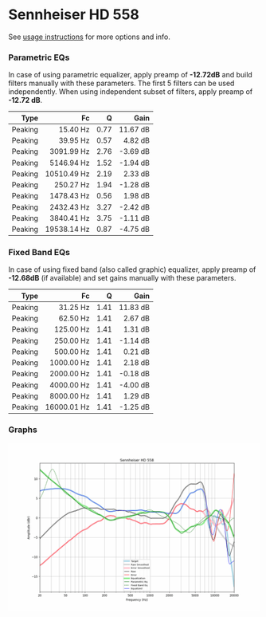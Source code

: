# Sennheiser HD 558
See [usage instructions](https://github.com/jaakkopasanen/AutoEq#usage) for more options and info.

### Parametric EQs
In case of using parametric equalizer, apply preamp of **-12.72dB** and build filters manually
with these parameters. The first 5 filters can be used independently.
When using independent subset of filters, apply preamp of **-12.72 dB**.

| Type    | Fc          |    Q | Gain     |
|--------:|------------:|-----:|---------:|
| Peaking | 15.40 Hz    | 0.77 | 11.67 dB |
| Peaking | 39.95 Hz    | 0.57 | 4.82 dB  |
| Peaking | 3091.99 Hz  | 2.76 | -3.69 dB |
| Peaking | 5146.94 Hz  | 1.52 | -1.94 dB |
| Peaking | 10510.49 Hz | 2.19 | 2.33 dB  |
| Peaking | 250.27 Hz   | 1.94 | -1.28 dB |
| Peaking | 1478.43 Hz  | 0.56 | 1.98 dB  |
| Peaking | 2432.43 Hz  | 3.27 | -2.42 dB |
| Peaking | 3840.41 Hz  | 3.75 | -1.11 dB |
| Peaking | 19538.14 Hz | 0.87 | -4.75 dB |

### Fixed Band EQs
In case of using fixed band (also called graphic) equalizer, apply preamp of **-12.68dB**
(if available) and set gains manually with these parameters.

| Type    | Fc          |    Q | Gain     |
|--------:|------------:|-----:|---------:|
| Peaking | 31.25 Hz    | 1.41 | 11.83 dB |
| Peaking | 62.50 Hz    | 1.41 | 2.67 dB  |
| Peaking | 125.00 Hz   | 1.41 | 1.31 dB  |
| Peaking | 250.00 Hz   | 1.41 | -1.14 dB |
| Peaking | 500.00 Hz   | 1.41 | 0.21 dB  |
| Peaking | 1000.00 Hz  | 1.41 | 2.18 dB  |
| Peaking | 2000.00 Hz  | 1.41 | -0.18 dB |
| Peaking | 4000.00 Hz  | 1.41 | -4.00 dB |
| Peaking | 8000.00 Hz  | 1.41 | 1.29 dB  |
| Peaking | 16000.01 Hz | 1.41 | -1.25 dB |

### Graphs
![](./Sennheiser%20HD%20558.png)